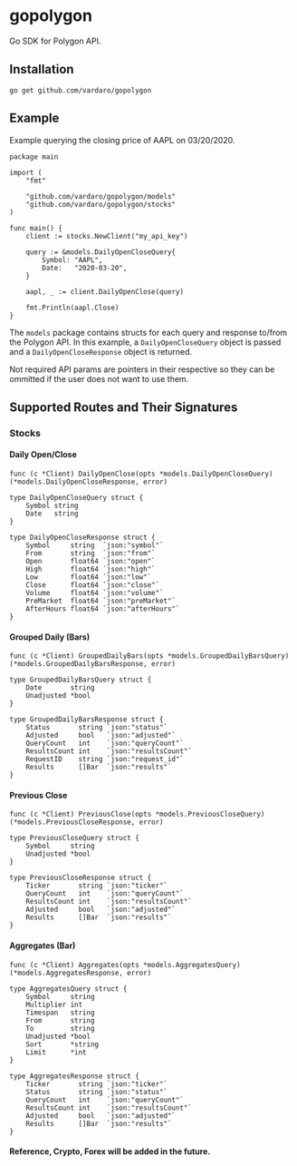 # gopolygon
Go SDK for Polygon API.

## Installation
```go get github.com/vardaro/gopolygon```

## Example

Example querying the closing price of AAPL on 03/20/2020.

```golang
package main

import (
	"fmt"

	"github.com/vardaro/gopolygon/models"
	"github.com/vardaro/gopolygon/stocks"
)

func main() {
	client := stocks.NewClient("my_api_key")

	query := &models.DailyOpenCloseQuery{
		Symbol: "AAPL",
		Date:   "2020-03-20",
	}

	aapl, _ := client.DailyOpenClose(query)

	fmt.Println(aapl.Close)
}
```

The `models` package contains structs for each query and response to/from the Polygon API. In this example, a `DailyOpenCloseQuery` object is passed and a `DailyOpenCloseResponse` object is returned. 

Not required API params are pointers in their respective so they can be ommitted if the user does not want to use them.

## Supported Routes and Their Signatures

### Stocks

#### Daily Open/Close
```golang
func (c *Client) DailyOpenClose(opts *models.DailyOpenCloseQuery) (*models.DailyOpenCloseResponse, error)

type DailyOpenCloseQuery struct {
	Symbol string
	Date   string
}

type DailyOpenCloseResponse struct {
	Symbol     string  `json:"symbol"`
	From       string  `json:"from"`
	Open       float64 `json:"open"`
	High       float64 `json:"high"`
	Low        float64 `json:"low"`
	Close      float64 `json:"close"`
	Volume     float64 `json:"volume"`
	PreMarket  float64 `json:"preMarket"`
	AfterHours float64 `json:"afterHours"`
}
```

#### Grouped Daily (Bars)
```golang
func (c *Client) GroupedDailyBars(opts *models.GroupedDailyBarsQuery) (*models.GroupedDailyBarsResponse, error)

type GroupedDailyBarsQuery struct {
	Date       string
	Unadjusted *bool
}

type GroupedDailyBarsResponse struct {
	Status       string `json:"status"`
	Adjusted     bool   `json:"adjusted"`
	QueryCount   int    `json:"queryCount"`
	ResultsCount int    `json:"resultsCount"`
	RequestID    string `json:"request_id"`
	Results      []Bar  `json:"results"`
}
```


#### Previous Close
```golang
func (c *Client) PreviousClose(opts *models.PreviousCloseQuery) (*models.PreviousCloseResponse, error)

type PreviousCloseQuery struct {
	Symbol     string
	Unadjusted *bool
}

type PreviousCloseResponse struct {
	Ticker       string `json:"ticker"`
	QueryCount   int    `json:"queryCount"`
	ResultsCount int    `json:"resultsCount"`
	Adjusted     bool   `json:"adjusted"`
	Results      []Bar  `json:"results"`
}
```

#### Aggregates (Bar)
```golang
func (c *Client) Aggregates(opts *models.AggregatesQuery) (*models.AggregatesResponse, error)

type AggregatesQuery struct {
	Symbol     string
	Multiplier int
	Timespan   string
	From       string
	To         string
	Unadjusted *bool
	Sort       *string
	Limit      *int
}

type AggregatesResponse struct {
	Ticker       string `json:"ticker"`
	Status       string `json:"status"`
	QueryCount   int    `json:"queryCount"`
	ResultsCount int    `json:"resultsCount"`
	Adjusted     bool   `json:"adjusted"`
	Results      []Bar  `json:"results"`
}
```

#### Reference, Crypto, Forex will be added in the future. 